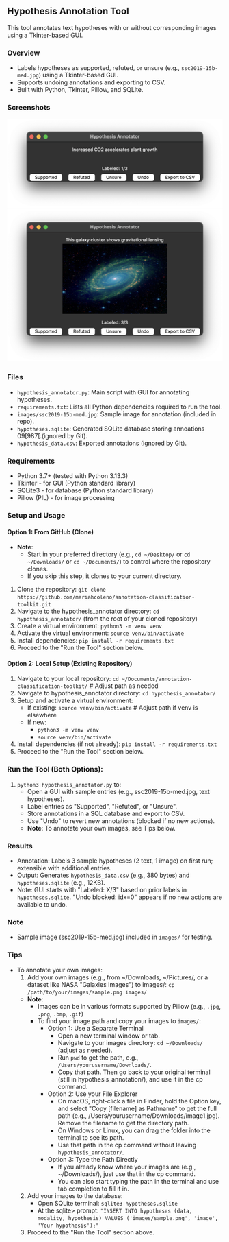 ## Hypothesis Annotation Tool
This tool annotates text hypotheses with or without corresponding images using a Tkinter-based GUI.

### Overview
- Labels hypotheses as supported, refuted, or unsure (e.g., `ssc2019-15b-med.jpg`) using a Tkinter-based GUI.
- Supports undoing annotations and exporting to CSV.
- Built with Python, Tkinter, Pillow, and SQLite.

### Screenshots
![Text Hypothesis GUI](screenshots/Text_hypothesis_GUI.png)
![Image Hypothesis GUI](screenshots/Image_hypothesis_GUI.png)

### Files
- `hypothesis_annotator.py`: Main script with GUI for annotating hypotheses.
- `requirements.txt`: Lists all Python dependencies required to run the tool.
- `images/ssc2019-15b-med.jpg`: Sample image for annotation (included in repo).
- `hypotheses.sqlite`: Generated SQLite database storing annoations 09[987[.(ignored by Git).
- `hypothesis_data.csv`: Exported annotations (ignored by Git).

### Requirements
- Python 3.7+ (tested with Python 3.13.3)
- Tkinter - for GUI (Python standard library)
- SQLite3 - for database (Python standard library)
- Pillow (PIL) - for image processing

### Setup and Usage
#### Option 1: From GitHub (Clone)
- **Note**: 
  - Start in your preferred directory (e.g., `cd ~/Desktop/` or `cd ~/Downloads/` or `cd ~/Documents/`) to control where the repository clones. 
  - If you skip this step, it clones to your current directory.
1. Clone the repository: `git clone https://github.com/mariahcoleno/annotation-classification-toolkit.git`
2. Navigate to the hypothesis_annotator directory: `cd hypothesis_annotator/` (from the root of your cloned repository)
3. Create a virtual environment: `python3 -m venv venv`
4. Activate the virtual environment: `source venv/bin/activate`
5. Install dependencies: `pip install -r requirements.txt`
6. Proceed to the "Run the Tool" section below.

#### Option 2: Local Setup (Existing Repository)
1. Navigate to your local repository: `cd ~/Documents/annotation-classification-toolkit/` # Adjust path as needed
2. Navigate to hypothesis_annotator directory: `cd hypothesis_annotator/`
3. Setup and activate a virtual environment:
   - If existing: `source venv/bin/activate` # Adjust path if venv is elsewhere
   - If new:
     - `python3 -m venv venv`
     - `source venv/bin/activate`
4. Install dependencies (if not already): `pip install -r requirements.txt`
5. Proceed to the "Run the Tool" section below.

### Run the Tool (Both Options):
1. `python3 hypothesis_annotator.py` to:
   - Open a GUI with sample entries (e.g., ssc2019-15b-med.jpg, text hypotheses).
   - Label entries as "Supported", "Refuted", or "Unsure".
   - Store annotations in a SQL database and export to CSV.
   - Use "Undo" to revert new annotations (blocked if no new actions).
   - **Note**: To annotate your own images, see Tips below.
              
### Results
- Annotation: Labels 3 sample hypotheses (2 text, 1 image) on first run; extensible with additional entries.
- Output: Generates `hypothesis_data.csv` (e.g., 380 bytes) and `hypotheses.sqlite` (e.g., 12KB).
- Note: GUI starts with "Labeled: X/3" based on prior labels in `hypotheses.sqlite`. "Undo blocked: idx=0" appears if no new actions are available to undo.

### Note
- Sample image (ssc2019-15b-med.jpg) included in `images/` for testing.

### Tips
- To annotate your own images:
  1. Add your own images (e.g., from ~/Downloads, ~/Pictures/, or a dataset like NASA "Galaxies Images") to images/: `cp /path/to/your/images/sample.png images/`
    - **Note**:
      - Images can be in various formats supported by Pillow (e.g., `.jpg`, `.png`, `.bmp`, `.gif`)
      - To find your image path and copy your images to `images/`:
        - Option 1: Use a Separate Terminal
          - Open a new terminal window or tab.
          - Navigate to your images directory: `cd ~/Downloads/` (adjust as needed).
          - Run `pwd` to get the path, e.g., `/Users/yourusername/Downloads/`.
          - Copy that path. Then go back to your original terminal (still in hypothesis_annotation/), and use it in the cp command.
        - Option 2: Use your File Explorer
          - On macOS, right-click a file in Finder, hold the Option key, and select "Copy [filename] as Pathname" to get the full path (e.g., /Users/yourusername/Downloads/image1.jpg). Remove the filename to get the directory path.
          - On Windows or Linux, you can drag the folder into the terminal to see its path.
          - Use that path in the cp command without leaving `hypothesis_annotator/`.
        - Option 3: Type the Path Directly
          - If you already know where your images are (e.g., ~/Downloads/), just use that in the cp command.
          - You can also start typing the path in the terminal and use tab completion to fill it in.
  2. Add your images to the database:
     - Open SQLite terminal: `sqlite3 hypotheses.sqlite`
     - At the sqlite> prompt: `"INSERT INTO hypotheses (data, modality, hypothesis) VALUES ('images/sample.png', 'image', 'Your hypothesis');"`
  3. Proceed to the "Run the Tool" section above.


